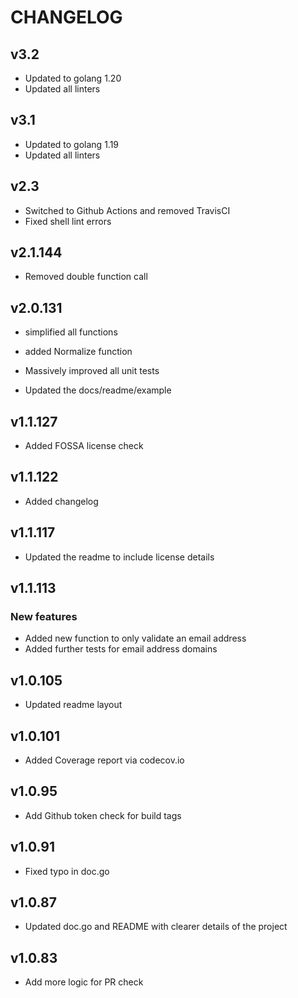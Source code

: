 # CHANGELOG

## v3.2

- Updated to golang 1.20
- Updated all linters

## v3.1

- Updated to golang 1.19
- Updated all linters

## v2.3

- Switched to Github Actions and removed TravisCI
- Fixed shell lint errors

## v2.1.144

- Removed double function call

## v2.0.131

- simplified all functions
- added Normalize function

- Massively improved all unit tests
- Updated the docs/readme/example

## v1.1.127

- Added FOSSA license check

## v1.1.122

- Added changelog

## v1.1.117

- Updated the readme to include license details

## v1.1.113

### New features

- Added new function to only validate an email address
- Added further tests for email address domains

## v1.0.105

- Updated readme layout

## v1.0.101

- Added Coverage report via codecov.io

## v1.0.95

- Add Github token check for build tags

## v1.0.91

- Fixed typo in doc.go

## v1.0.87

- Updated doc.go and README with clearer details of the project

## v1.0.83

- Add more logic for PR check
